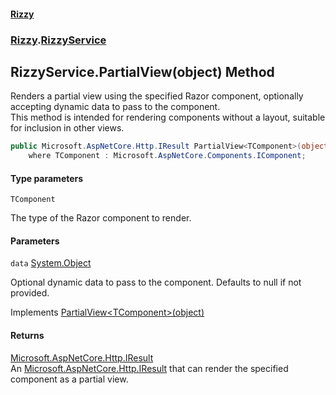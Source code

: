 #### [Rizzy](index 'index')
### [Rizzy](Rizzy 'Rizzy').[RizzyService](Rizzy.RizzyService 'Rizzy.RizzyService')

## RizzyService.PartialView<TComponent>(object) Method

Renders a partial view using the specified Razor component, optionally accepting dynamic data to pass to the component.  
This method is intended for rendering components without a layout, suitable for inclusion in other views.

```csharp
public Microsoft.AspNetCore.Http.IResult PartialView<TComponent>(object? data=null)
    where TComponent : Microsoft.AspNetCore.Components.IComponent;
```
#### Type parameters

<a name='Rizzy.RizzyService.PartialView_TComponent_(object).TComponent'></a>

`TComponent`

The type of the Razor component to render.
#### Parameters

<a name='Rizzy.RizzyService.PartialView_TComponent_(object).data'></a>

`data` [System.Object](https://docs.microsoft.com/en-us/dotnet/api/System.Object 'System.Object')

Optional dynamic data to pass to the component. Defaults to null if not provided.

Implements [PartialView&lt;TComponent&gt;(object)](Rizzy.IRizzyService.PartialView_TComponent_(object) 'Rizzy.IRizzyService.PartialView<TComponent>(object)')

#### Returns
[Microsoft.AspNetCore.Http.IResult](https://docs.microsoft.com/en-us/dotnet/api/Microsoft.AspNetCore.Http.IResult 'Microsoft.AspNetCore.Http.IResult')  
An [Microsoft.AspNetCore.Http.IResult](https://docs.microsoft.com/en-us/dotnet/api/Microsoft.AspNetCore.Http.IResult 'Microsoft.AspNetCore.Http.IResult') that can render the specified component as a partial view.